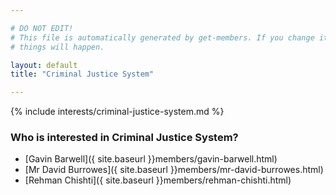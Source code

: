 ```yaml
---

# DO NOT EDIT!
# This file is automatically generated by get-members. If you change it, bad
# things will happen.

layout: default
title: "Criminal Justice System"

---
```


{% include interests/criminal-justice-system.md %}

### Who is interested in Criminal Justice System?


* [Gavin Barwell]({ site.baseurl }}members/gavin-barwell.html)
* [Mr David Burrowes]({ site.baseurl }}members/mr-david-burrowes.html)
* [Rehman Chishti]({ site.baseurl }}members/rehman-chishti.html)
